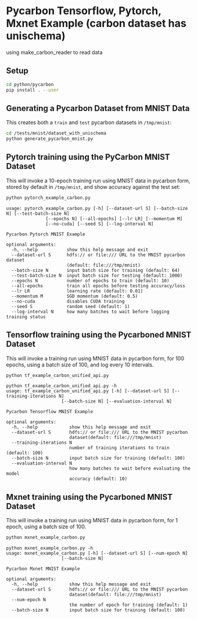 # Pycarbon Tensorflow, Pytorch, Mxnet Example (carbon dataset has unischema)

using make_carbon_reader to read data

## Setup
```bash
cd python/pycarbon
pip install . --user
```

## Generating a Pycarbon Dataset from MNIST Data

This creates both a `train` and `test` pycarbon datasets in `/tmp/mnist`:

```bash
cd /tests/mnist/dataset_with_unischema
python generate_pycarbon_mnist.py 
```

## Pytorch training using the PyCarbon MNIST Dataset

This will invoke a 10-epoch training run using MNIST data in pycarbon form,
stored by default in `/tmp/mnist`, and show accuracy against the test set:

```bash
python pytorch_example_carbon.py
```

```
usage: pytorch_example_carbon.py [-h] [--dataset-url S] [--batch-size N] [--test-batch-size N]
               [--epochs N] [--all-epochs] [--lr LR] [--momentum M]
               [--no-cuda] [--seed S] [--log-interval N]

Pycarbon Pytorch MNIST Example

optional arguments:
  -h, --help           show this help message and exit
  --dataset-url S      hdfs:// or file:/// URL to the MNIST pycarbon dataset
                       (default: file:///tmp/mnist)
  --batch-size N       input batch size for training (default: 64)
  --test-batch-size N  input batch size for testing (default: 1000)
  --epochs N           number of epochs to train (default: 10)
  --all-epochs         train all epochs before testing accuracy/loss
  --lr LR              learning rate (default: 0.01)
  --momentum M         SGD momentum (default: 0.5)
  --no-cuda            disables CUDA training
  --seed S             random seed (default: 1)
  --log-interval N     how many batches to wait before logging training status
```

## Tensorflow training using the Pycarboned MNIST Dataset

This will invoke a training run using MNIST data in pycarbon form,
for 100 epochs, using a batch size of 100, and log every 10 intervals.

```bash
python tf_example_carbon_unified_api.py
```

```
python tf_example_carbon_unified_api.py -h
usage: tf_example_carbon_unified_api.py [-h] [--dataset-url S] [--training-iterations N]
                     [--batch-size N] [--evaluation-interval N]

Pycarbon Tensorflow MNIST Example

optional arguments:
  -h, --help            show this help message and exit
  --dataset-url S       hdfs:// or file:/// URL to the MNIST pycarbon
                        dataset(default: file:///tmp/mnist)
  --training-iterations N
                        number of training iterations to train (default: 100)
  --batch-size N        input batch size for training (default: 100)
  --evaluation-interval N
                        how many batches to wait before evaluating the model
                        accuracy (default: 10)
```

## Mxnet training using the Pycarboned MNIST Dataset

This will invoke a training run using MNIST data in pycarbon form,
for 1 epoch, using a batch size of 100.

```bash
python mxnet_example_carbon.py
```

```
python mxnet_example_carbon.py -h
usage: mxnet_example_carbon.py [-h] [--dataset-url S] [--num-epoch N]
                     [--batch-size N]

Pycarbon Mxnet MNIST Example

optional arguments:
  -h, --help            show this help message and exit
  --dataset-url S       hdfs:// or file:/// URL to the MNIST pycarbon
                        dataset(default: file:///tmp/mnist)
  --num-epoch N
                        the number of epoch for training (default: 1)
  --batch-size N        input batch size for training (default: 100)
```